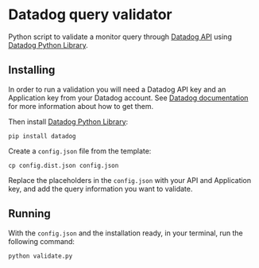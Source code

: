 # Datadog query validator
Python script to validate a monitor query through [Datadog API](https://docs.datadoghq.com/) using [Datadog Python Library](https://github.com/DataDog/datadogpy).

## Installing
In order to run a validation you will need a Datadog API key and an Application key from your Datadog account. See [Datadog documentation](https://docs.datadoghq.com/account_management/api-app-keys/#api-keys) for more information about how to get them.

Then install [Datadog Python Library](https://github.com/DataDog/datadogpy):
```
pip install datadog
```

Create a `config.json` file from the template:
```
cp config.dist.json config.json
```

Replace the placeholders in the `config.json` with your API and Application key, and add the query information you want to validate.

## Running
With the `config.json` and the installation ready, in your terminal, run the following command:
```
python validate.py
```
